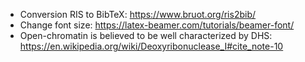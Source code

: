 * Conversion RIS to BibTeX: https://www.bruot.org/ris2bib/
* Change font size: https://latex-beamer.com/tutorials/beamer-font/
* Open-chromatin is believed to be well characterized by DHS: https://en.wikipedia.org/wiki/Deoxyribonuclease_I#cite_note-10

